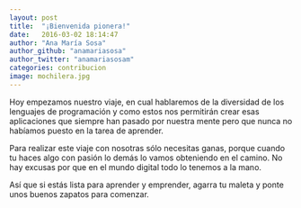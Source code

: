 ```yaml
---
layout: post
title:  "¡Bienvenida pionera!"
date:   2016-03-02 18:14:47
author: "Ana María Sosa"
author_github: "anamariasosa"
author_twitter: "anamariasosam"
categories: contribucion
image: mochilera.jpg
---
```

Hoy empezamos nuestro viaje, en cual hablaremos de la diversidad de los lenguajes de programación y como estos nos permitirán crear esas aplicaciones que siempre han pasado por nuestra mente pero que nunca no habíamos puesto en la tarea de aprender.

Para realizar este viaje con nosotras sólo necesitas ganas, porque cuando tu haces algo con pasión lo demás lo vamos obteniendo en el camino. No hay excusas por que en el mundo digital todo lo tenemos a la mano.

Así que si estás lista para aprender y emprender, agarra tu maleta y ponte unos buenos zapatos para comenzar.